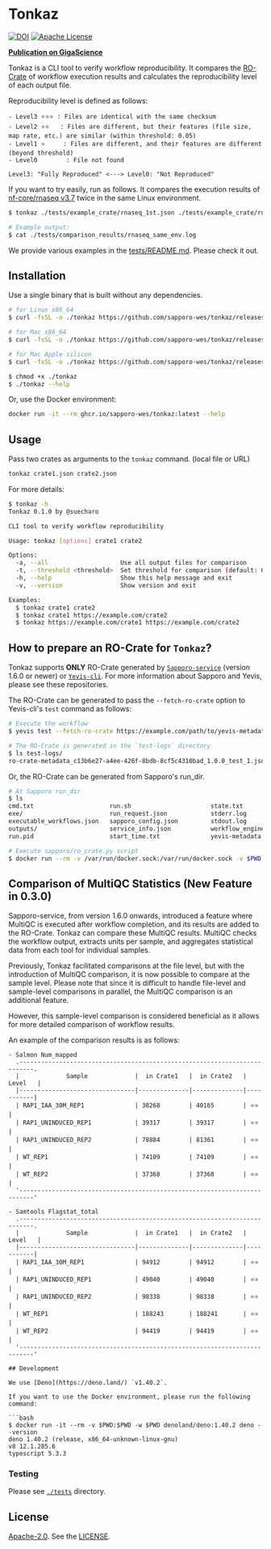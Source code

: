 # Tonkaz

[![DOI](https://zenodo.org/badge/195738176.svg)](https://zenodo.org/badge/latestdoi/195738176)
[![Apache License](https://img.shields.io/badge/license-Apache%202.0-orange.svg?style=flat&color=important)](http://www.apache.org/licenses/LICENSE-2.0)

**[Publication on GigaScience](https://doi.org/10.1093/gigascience/giad031)**

Tonkaz is a CLI tool to verify workflow reproducibility.
It compares the [RO-Crate](https://www.researchobject.org/ro-crate/) of workflow execution results and calculates the reproducibility level of each output file.

Reproducibility level is defined as follows:

```text
- Level3 ⭐⭐⭐ : Files are identical with the same checksum
- Level2 ⭐⭐   : Files are different, but their features (file size, map rate, etc.) are similar (within threshold: 0.05)
- Level1 ⭐     : Files are different, and their features are different (beyond threshold)
- Level0        : File not found

Level3: "Fully Reproduced" <---> Level0: "Not Reproduced"
```

If you want to try easily, run as follows.
It compares the execution results of [nf-core/rnaseq v3.7](https://nf-co.re/rnaseq/3.7/usage) twice in the same Linux environment.

```bash
$ tonkaz ./tests/example_crate/rnaseq_1st.json ./tests/example_crate/rnaseq_2nd.json

# Example output:
$ cat ./tests/comparison_results/rnaseq_same_env.log
```

We provide various examples in the [tests/README.md](./tests/README.md).
Please check it out.

## Installation

Use a single binary that is built without any dependencies.

```bash
# for Linux x86_64
$ curl -fsSL -o ./tonkaz https://github.com/sapporo-wes/tonkaz/releases/latest/download/tonkaz_x86_64-unknown-linux-gnu

# for Mac x86_64
$ curl -fsSL -o ./tonkaz https://github.com/sapporo-wes/tonkaz/releases/latest/download/tonkaz_x86_64-apple-darwin

# for Mac Apple silicon
$ curl -fsSL -o ./tonkaz https://github.com/sapporo-wes/tonkaz/releases/latest/download/tonkaz_aarch64-apple-darwin

$ chmod +x ./tonkaz
$ ./tonkaz --help
```

Or, use the Docker environment:

```bash
docker run -it --rm ghcr.io/sapporo-wes/tonkaz:latest --help
```

## Usage

Pass two crates as arguments to the `tonkaz` command. (local file or URL)

```bash
tonkaz crate1.json crate2.json
```

For more details:

```bash
$ tonkaz -h
Tonkaz 0.1.0 by @suecharo

CLI tool to verify workflow reproducibility

Usage: tonkaz [options] crate1 crate2

Options:
  -a, --all                    Use all output files for comparison
  -t, --threshold <threshold>  Set threshold for comparison (default: 0.05)
  -h, --help                   Show this help message and exit
  -v, --version                Show version and exit

Examples:
  $ tonkaz crate1 crate2
  $ tonkaz crate1 https://example.com/crate2
  $ tonkaz https://example.com/crate1 https://example.com/crate2
```

## How to prepare an RO-Crate for `Tonkaz`?

Tonkaz supports **ONLY** RO-Crate generated by [`Sapporo-service`](https://github.com/sapporo-wes/sapporo-service) (version 1.6.0 or newer) or [`Yevis-cli`](https://github.com/sapporo-wes/yevis-cli).
For more information about Sapporo and Yevis, please see these repositories.

The RO-Crate can be generated to pass the `--fetch-ro-crate` option to Yevis-cli's `test` command as follows:

```bash
# Execute the workflow
$ yevis test --fetch-ro-crate https://example.com/path/to/yevis-metadata-file

# The RO-Crate is generated in the `test-logs` directory
$ ls test-logs/
ro-crate-metadata_c13b6e27-a4ee-426f-8bdb-8cf5c4310bad_1.0.0_test_1.json
```

Or, the RO-Crate can be generated from Sapporo's run_dir.

```bash
# At Sapporo run_dir
$ ls
cmd.txt                     run.sh                      state.txt
exe/                        run_request.json            stderr.log
executable_workflows.json   sapporo_config.json         stdout.log
outputs/                    service_info.json           workflow_engine_params.txt
run.pid                     start_time.txt              yevis-metadata.yml

# Execute sapporo/ro_crate.py script
$ docker run --rm -v /var/run/docker.sock:/var/run/docker.sock -v $PWD:$PWD -w $PWD ghcr.io/sapporo-wes/sapporo-service:latest python3 /app/sapporo/ro_crate.py $PWD
```

## Comparison of MultiQC Statistics (New Feature in 0.3.0)

Sapporo-service, from version 1.6.0 onwards, introduced a feature where MultiQC is executed after workflow completion, and its results are added to the RO-Crate.
Tonkaz can compare these MultiQC results.
MultiQC checks the workflow output, extracts units per sample, and aggregates statistical data from each tool for individual samples.

Previously, Tonkaz facilitated comparisons at the file level, but with the introduction of MultiQC comparison, it is now possible to compare at the sample level.
Please note that since it is difficult to handle file-level and sample-level comparisons in parallel, the MultiQC comparison is an additional feature.

However, this sample-level comparison is considered beneficial as it allows for more detailed comparison of workflow results.

An example of the comparison results is as follows:

```text
- Salmon Num_mapped
  .--------------------------------------------------------------------------.
  |             Sample             |  in Crate1   |  in Crate2   |   Level   |
  |--------------------------------|--------------|--------------|-----------|
  | RAP1_IAA_30M_REP1              | 38268        | 40165        | ⭐⭐      |
  | RAP1_UNINDUCED_REP1            | 39317        | 39317        | ⭐⭐      |
  | RAP1_UNINDUCED_REP2            | 78884        | 81361        | ⭐⭐      |
  | WT_REP1                        | 74109        | 74109        | ⭐⭐      |
  | WT_REP2                        | 37368        | 37368        | ⭐⭐      |
  '--------------------------------------------------------------------------'

- Samtools Flagstat_total
  .--------------------------------------------------------------------------.
  |             Sample             |  in Crate1   |  in Crate2   |   Level   |
  |--------------------------------|--------------|--------------|-----------|
  | RAP1_IAA_30M_REP1              | 94912        | 94912        | ⭐⭐      |
  | RAP1_UNINDUCED_REP1            | 49040        | 49040        | ⭐⭐      |
  | RAP1_UNINDUCED_REP2            | 98338        | 98338        | ⭐⭐      |
  | WT_REP1                        | 188243       | 188241       | ⭐⭐      |
  | WT_REP2                        | 94419        | 94419        | ⭐⭐      |
  '--------------------------------------------------------------------------'

## Development

We use [Deno](https://deno.land/) `v1.40.2`.

If you want to use the Docker environment, please run the following command:

```bash
$ docker run -it --rm -v $PWD:$PWD -w $PWD denoland/deno:1.40.2 deno --version
deno 1.40.2 (release, x86_64-unknown-linux-gnu)
v8 12.1.285.6
typescript 5.3.3
```

### Testing

Please see [`./tests`](./tests) directory.

## License

[Apache-2.0](https://www.apache.org/licenses/LICENSE-2.0).
See the [LICENSE](https://github.com/sapporo-wes/tonkaz/blob/main/LICENSE).

